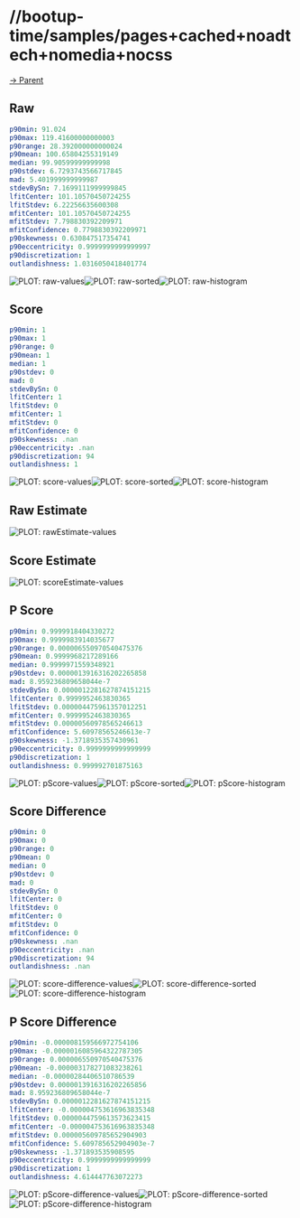 
# //bootup-time/samples/pages+cached+noadtech+nomedia+nocss

[→ Parent](../..)


## Raw


```yaml
p90min: 91.024
p90max: 119.41600000000003
p90range: 28.392000000000024
p90mean: 100.65804255319149
median: 99.90599999999998
p90stdev: 6.7293743566717845
mad: 5.401999999999987
stdevBySn: 7.1699111999999845
lfitCenter: 101.10570450724255
lfitStdev: 6.22256635600308
mfitCenter: 101.10570450724255
mfitStdev: 7.798830392209971
mfitConfidence: 0.7798830392209971
p90skewness: 0.630847517354741
p90eccentricity: 0.9999999999999997
p90discretization: 1
outlandishness: 1.0316050418401774

```

![PLOT: raw-values](./raw/values.svg)![PLOT: raw-sorted](./raw/sorted.svg)![PLOT: raw-histogram](./raw/histogram.svg)
## Score


```yaml
p90min: 1
p90max: 1
p90range: 0
p90mean: 1
median: 1
p90stdev: 0
mad: 0
stdevBySn: 0
lfitCenter: 1
lfitStdev: 0
mfitCenter: 1
mfitStdev: 0
mfitConfidence: 0
p90skewness: .nan
p90eccentricity: .nan
p90discretization: 94
outlandishness: 1

```

![PLOT: score-values](./score/values.svg)![PLOT: score-sorted](./score/sorted.svg)![PLOT: score-histogram](./score/histogram.svg)
## Raw Estimate

![PLOT: rawEstimate-values](./rawEstimate/values.svg)
## Score Estimate

![PLOT: scoreEstimate-values](./scoreEstimate/values.svg)
## P Score


```yaml
p90min: 0.9999918404330272
p90max: 0.9999983914035677
p90range: 0.000006550970540475376
p90mean: 0.9999968217289166
median: 0.9999971559348921
p90stdev: 0.0000013916316202265858
mad: 8.959236809658044e-7
stdevBySn: 0.0000012281627874151215
lfitCenter: 0.9999952463830365
lfitStdev: 0.000004475961357012251
mfitCenter: 0.9999952463830365
mfitStdev: 0.00000560978565246613
mfitConfidence: 5.60978565246613e-7
p90skewness: -1.3718935357430961
p90eccentricity: 0.9999999999999999
p90discretization: 1
outlandishness: 0.999992701875163

```

![PLOT: pScore-values](./pScore/values.svg)![PLOT: pScore-sorted](./pScore/sorted.svg)![PLOT: pScore-histogram](./pScore/histogram.svg)
## Score Difference


```yaml
p90min: 0
p90max: 0
p90range: 0
p90mean: 0
median: 0
p90stdev: 0
mad: 0
stdevBySn: 0
lfitCenter: 0
lfitStdev: 0
mfitCenter: 0
mfitStdev: 0
mfitConfidence: 0
p90skewness: .nan
p90eccentricity: .nan
p90discretization: 94
outlandishness: .nan

```

![PLOT: score-difference-values](./score-difference/values.svg)![PLOT: score-difference-sorted](./score-difference/sorted.svg)![PLOT: score-difference-histogram](./score-difference/histogram.svg)
## P Score Difference


```yaml
p90min: -0.000008159566972754106
p90max: -0.0000016085964322787305
p90range: 0.000006550970540475376
p90mean: -0.000003178271083238261
median: -0.00000284406510786539
p90stdev: 0.0000013916316202265856
mad: 8.959236809658044e-7
stdevBySn: 0.0000012281627874151215
lfitCenter: -0.000004753616963835348
lfitStdev: 0.0000044759613573623415
mfitCenter: -0.000004753616963835348
mfitStdev: 0.000005609785652904903
mfitConfidence: 5.609785652904903e-7
p90skewness: -1.371893535908595
p90eccentricity: 0.9999999999999999
p90discretization: 1
outlandishness: 4.614447763072273

```

![PLOT: pScore-difference-values](./pScore-difference/values.svg)![PLOT: pScore-difference-sorted](./pScore-difference/sorted.svg)![PLOT: pScore-difference-histogram](./pScore-difference/histogram.svg)